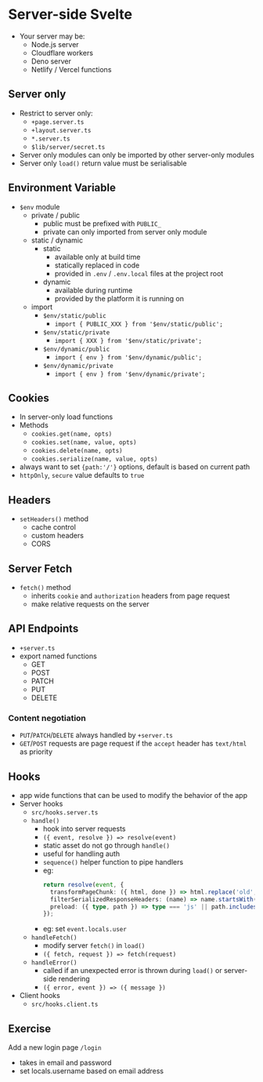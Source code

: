 # Server-side Svelte

- Your server may be:
  - Node.js server
  - Cloudflare workers
  - Deno server
  - Netlify / Vercel functions

## Server only

- Restrict to server only:
  - `+page.server.ts`
  - `+layout.server.ts`
  - `*.server.ts`
  - `$lib/server/secret.ts`
- Server only modules can only be imported by other server-only modules
- Server only `load()` return value must be serialisable

## Environment Variable

- `$env` module
  - private / public
    - public must be prefixed with `PUBLIC_`
    - private can only imported from server only module
  - static / dynamic
    - static
      - available only at build time
      - statically replaced in code
      - provided in `.env` / `.env.local` files at the project root
    - dynamic
      - available during runtime
      - provided by the platform it is running on
  - import
    - `$env/static/public`
      - `import { PUBLIC_XXX } from '$env/static/public';`
    - `$env/static/private`
      - `import { XXX } from '$env/static/private';`
    - `$env/dynamic/public`
      - `import { env } from '$env/dynamic/public';`
    - `$env/dynamic/private`
      - `import { env } from '$env/dynamic/private';`

## Cookies
- In server-only load functions
- Methods
  - `cookies.get(name, opts)`
  - `cookies.set(name, value, opts)`
  - `cookies.delete(name, opts)`
  - `cookies.serialize(name, value, opts)`
- always want to set `{path:'/'}` options, default is based on current path
- `httpOnly`, `secure` value defaults to `true`

## Headers

- `setHeaders()` method
  - cache control
  - custom headers
  - CORS

## Server Fetch
- `fetch()` method
  - inherits `cookie` and `authorization` headers from page request
  - make relative requests on the server

## API Endpoints
- `+server.ts`
- export named functions
  - GET
  - POST
  - PATCH
  - PUT
  - DELETE

### Content negotiation
- `PUT`/`PATCH`/`DELETE` always handled by `+server.ts`
- `GET`/`POST` requests are page request if the `accept` header has `text/html` as priority

## Hooks
- app wide functions that can be used to modify the behavior of the app
- Server hooks
  - `src/hooks.server.ts`
  - `handle()`
    - hook into server requests
    - `({ event, resolve }) => resolve(event)`
    - static asset do not go through `handle()`
    - useful for handling auth
    - `sequence()` helper function to pipe handlers
    - eg:
      ```ts
      return resolve(event, {
        transformPageChunk: ({ html, done }) => html.replace('old', 'new'),
        filterSerializedResponseHeaders: (name) => name.startsWith('x-'),
        preload: ({ type, path }) => type === 'js' || path.includes('important'),
      });
      ```
    - eg: set `event.locals.user`
  - `handleFetch()`
    - modify server `fetch()` in `load()`
    - `({ fetch, request }) => fetch(request)`
  - `handleError()`
    - called if an unexpected error is thrown during `load()` or server-side rendering
    - `({ error, event }) => ({ message })`
- Client hooks
  - `src/hooks.client.ts`

## Exercise

Add a new login page `/login`
- takes in email and password
- set locals.username based on email address